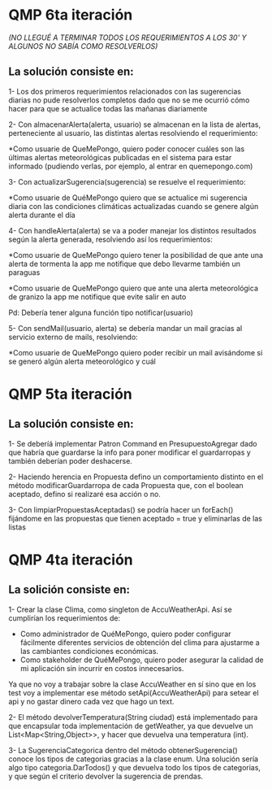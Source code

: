 # QMP 6ta iteración
*(NO LLEGUÉ A TERMINAR TODOS LOS REQUERIMIENTOS A LOS 30' Y ALGUNOS NO SABÍA COMO RESOLVERLOS)*
## La solución consiste en:

1- Los dos primeros requerimientos relacionados con las sugerencias diarias no pude resolverlos completos dado que no se me ocurrió cómo hacer para que se actualice todas las mañanas diariamente

2- Con almacenarAlerta(alerta, usuario) se almacenan en la lista de alertas, perteneciente al usuario, las distintas alertas resolviendo el requerimiento:

*Como usuarie de QueMePongo, quiero poder conocer cuáles son las últimas alertas meteorológicas publicadas en el sistema para estar informado (pudiendo verlas, por ejemplo, al entrar en quemepongo.com)

3- Con actualizarSugerencia(sugerencia) se resuelve el requerimiento:

*Como usuarie de QuéMePongo quiero que se actualice mi sugerencia diaria con las condiciones climáticas actualizadas cuando se genere algún alerta durante el día 

4- Con handleAlerta(alerta) se va a poder manejar los distintos resultados según la alerta generada, resolviendo así los requerimientos: 

*Como usuarie de QueMePongo quiero tener la posibilidad de que ante una alerta de tormenta la app me notifique que debo llevarme también un paraguas 

*Como usuarie de QueMePongo quiero que ante una alerta meteorológica de granizo la app  me notifique que evite salir en auto

Pd: Debería tener alguna función tipo notificar(usuario)

5- Con sendMail(usuario, alerta) se debería mandar un mail gracias al servicio externo de mails, resolviendo: 

*Como usuarie de QueMePongo quiero poder recibir un mail avisándome si se generó algún alerta meteorológico y cuál

# QMP 5ta iteración

## La solución consiste en:

1- Se deberíá implementar Patron Command en PresupuestoAgregar dado que habría que guardarse la info para poner modificar el guardarropas y también deberían poder deshacerse.

2- Haciendo herencia en Propuesta defino un comportamiento distinto en el método modificarGuardarropa de cada Propuesta que, con el boolean aceptado, defino si realizaré esa acción o no.

3- Con limpiarPropuestasAceptadas() se podría hacer un forEach() fijándome en las propuestas que tienen aceptado = true y eliminarlas de las listas



# QMP 4ta iteración

## La solición consiste en:

1- Crear la clase Clima, como singleton de AccuWeatherApi. Así se cumplirían los requerimientos de:
* Como administrador de QuéMePongo, quiero poder configurar fácilmente diferentes servicios de obtención del clima para ajustarme a las cambiantes condiciones económicas.
* Como stakeholder de QuéMePongo, quiero poder asegurar la calidad de mi aplicación sin incurrir en costos innecesarios. 

Ya que no voy a trabajar sobre la clase AccuWeather en sí sino que en los test voy a implementar ese método setApi(AccuWeatherApi) para setear el api y no gastar dinero cada vez que hago un text.

2- El método devolverTemperatura(String ciudad) está implementado para que encapsular toda implementación de getWeather, ya que devuelve un List<Map<String,Object>>, y hacer que devuelva una temperatura (int).

3- La SugerenciaCategorica dentro del método obtenerSugerencia() conoce los tipos de categorias gracias a la clase enum. Una solución sería algo tipo categoria.DarTodos() y que devuelva todo los tipos de categorias, y que según el criterio devolver la sugerencia de prendas.
